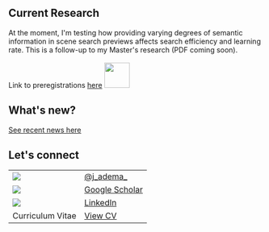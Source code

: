## Current Research
At the moment, I'm testing how providing varying degrees of semantic information in scene search previews affects search efficiency and learning rate. This is a follow-up to my Master's research (PDF coming soon).
<br/>
<br/>
Link to preregistrations [here](https://osf.io/ryb4m/registrations) <img src="https://theme.zdassets.com/theme_assets/9177534/7beea9f55b8eba9a9db7d195c5bacf88f23384fd.png" width="50"> 

## What's new?
[See recent news here](https://j-adema.github.io/news/)

## Let's connect

| | |
|-|-|
| <img src="https://img.icons8.com/color/48/000000/twitter.png"/>       |  [@j_adema_](https://twitter.com/j_adema_)|
| <img src="https://img.icons8.com/ios/50/000000/google-scholar--v2.png"/> | [Google Scholar](https://scholar.google.com/citations?user=0UItgbYAAAAJ&hl=en)|
| <img src="https://img.icons8.com/color/48/000000/linkedin.png"/> | [LinkedIn](https://www.linkedin.com/in/julianaadema/)|
| Curriculum Vitae                                                | [View CV](https://drive.google.com/file/d/1w-TpFOs4bIB-eA-Vvq17jP-Fe051sX2s/view?usp=sharing)|
